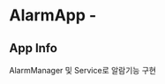 # AlarmApp - 

App Info
-------------------------------------------
AlarmManager 및 Service로 알람기능 구현
